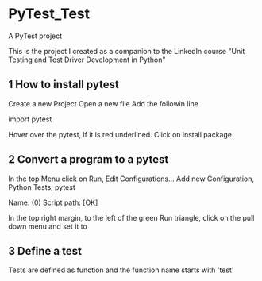 # PyTest_Test
A PyTest project

This is the project I created as a companion to the LinkedIn course "Unit Testing and Test Driver Development in Python" 

## 1 How to install pytest 

Create a new Project
Open a new file
Add the followin line

import pytest

Hover over the pytest, if it is red underlined. 
Click on install package. 

## 2 Convert a program to a pytest

In the top Menu click on Run, Edit Configurations... 
Add new Configuration, Python Tests, pytest

Name: <MyName> 
(0) Script path: <my file> 
[OK]
  
In the top right margin, to the left of the green Run triangle, click on the pull down menu and set it to <MyName>
  
## 3 Define a test

Tests are defined as function and the function name starts with 'test'


 

